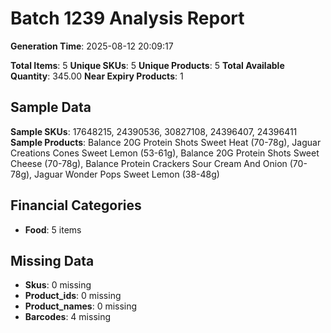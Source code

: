 # Batch 1239 Analysis Report

**Generation Time**: 2025-08-12 20:09:17

**Total Items**: 5
**Unique SKUs**: 5
**Unique Products**: 5
**Total Available Quantity**: 345.00
**Near Expiry Products**: 1

## Sample Data
**Sample SKUs**: 17648215, 24390536, 30827108, 24396407, 24396411
**Sample Products**: Balance 20G Protein Shots Sweet Heat (70-78g), Jaguar Creations Cones Sweet Lemon (53-61g), Balance 20G Protein Shots Sweet Cheese (70-78g), Balance Protein Crackers Sour Cream And Onion (70-78g), Jaguar Wonder Pops Sweet Lemon (38-48g)

## Financial Categories
- **Food**: 5 items

## Missing Data
- **Skus**: 0 missing
- **Product_ids**: 0 missing
- **Product_names**: 0 missing
- **Barcodes**: 4 missing
